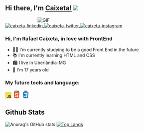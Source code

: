 ## Hi there, I'm [Caixeta!]()</a> <img src="https://media.giphy.com/media/hvRJCLFzcasrR4ia7z/giphy.gif" width="25px">
<img align="right" alt="GIF" src="https://raw.githubusercontent.com/abhisheknaiidu/abhisheknaiidu/master/code.gif" width="400px"/>

<a href="https://www.linkedin.com/in/rafael-caixeta-05402b217/" target="_blank">
<img align="center" alt="caixeta-linkedin" height="30" width="25" src="https://www.logo.wine/a/logo/LinkedIn/LinkedIn-Icon-Logo.wine.svg" style="max-width:100%;">
</a>
<a href="https://twitter.com/caixetadev" target="_blank">
<img align="center" alt="caixeta-twitter" height="20" width="25" src="https://raw.githubusercontent.com/anuraghazra/anuraghazra/master/assets/twitter.svg" style="max-width:100%;">
</a>
<a href="https://www.instagram.com/caixetadev/" target="_blank">
<img align="center" alt="caixeta-instagram" height="40" width="25" src="https://www.logo.wine/a/logo/Instagram/Instagram-Logo.wine.svg" style="max-width:100%;">
</a>

### Hi, I'm Rafael Caixeta, in love with FrontEnd
- 👨‍🎓 I'm currently studying to be a good Front End in the future
- 📚 I'm currently learning HTML and CSS
- 🏙 I live in Uberlândia-MG
- 👦 I'm 17 years old

### My future tools and language:
<code><img height="20" src="https://raw.githubusercontent.com/github/explore/80688e429a7d4ef2fca1e82350fe8e3517d3494d/topics/javascript/javascript.png" alt="Javascript"/></code>
<code><img height="25" src="https://raw.githubusercontent.com/github/explore/80688e429a7d4ef2fca1e82350fe8e3517d3494d/topics/html/html.png" alt="HTML5"/></code>
<code><img height="25" src="https://raw.githubusercontent.com/github/explore/80688e429a7d4ef2fca1e82350fe8e3517d3494d/topics/css/css.png" alt="CSS"/></code>


## Github Stats
![Anurag's GitHub stats](https://github-readme-stats.vercel.app/api?username=caixetadev&show_icons=true&theme=dark&bg_color=0D1017&hide_border=true)
[![Top Langs](https://github-readme-stats.vercel.app/api/top-langs/?username=caixetadev&layout=compact&theme=dark&bg_color=0D1017&hide_border=true)](https://github.com/anuraghazra/github-readme-stats)


<!--   ![Snake animation](https://github.com/rafaballerini/rafaballerini/blob/output/github-contribution-grid-snake.svg) -->
 
</div>
